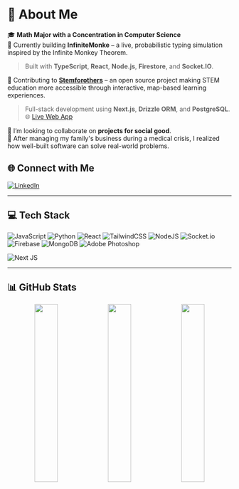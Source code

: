 # 💫 About Me

🎓 **Math Major with a Concentration in Computer Science**  
🔭 Currently building **InfiniteMonke** – a live, probabilistic typing simulation inspired by the Infinite Monkey Theorem.  
> Built with **TypeScript**, **React**, **Node.js**, **Firestore**, and **Socket.IO**.

🧩 Contributing to **[Stemforothers](https://www.stemforothers.org/)** – an open source project making STEM education more accessible through interactive, map-based learning experiences.  
> Full-stack development using **Next.js**, **Drizzle ORM**, and **PostgreSQL**.  
> 🌐 [Live Web App](https://stemforothers.vercel.app/)

👯 I’m looking to collaborate on **projects for social good**.  
🌱 After managing my family's business during a medical crisis, I realized how well-built software can solve real-world problems.  

## 🌐 Connect with Me

[![LinkedIn](https://img.shields.io/badge/LinkedIn-%230077B5.svg?logo=linkedin&logoColor=white)](https://www.linkedin.com/in/joeyzhang1576/)

---

## 💻 Tech Stack

![JavaScript](https://img.shields.io/badge/javascript-%23323330.svg?style=for-the-badge&logo=javascript&logoColor=%23F7DF1E)
![Python](https://img.shields.io/badge/python-3670A0?style=for-the-badge&logo=python&logoColor=ffdd54) 
![React](https://img.shields.io/badge/react-%2320232a.svg?style=for-the-badge&logo=react&logoColor=%2361DAFB)
![TailwindCSS](https://img.shields.io/badge/tailwindcss-%2338B2AC.svg?style=for-the-badge&logo=tailwind-css&logoColor=white)
![NodeJS](https://img.shields.io/badge/node.js-6DA55F?style=for-the-badge&logo=node.js&logoColor=white)
![Socket.io](https://img.shields.io/badge/Socket.io-black?style=for-the-badge&logo=socket.io&badgeColor=010101)
![Firebase](https://img.shields.io/badge/firebase-a08021?style=for-the-badge&logo=firebase&logoColor=ffcd34)
![MongoDB](https://img.shields.io/badge/MongoDB-%234ea94b.svg?style=for-the-badge&logo=mongodb&logoColor=white) 
![Adobe Photoshop](https://img.shields.io/badge/adobe%20photoshop-%2331A8FF.svg?style=for-the-badge&logo=adobe%20photoshop&logoColor=white)


![Next JS](https://img.shields.io/badge/Next-black?style=for-the-badge&logo=next.js&logoColor=white) 


---

## 📊 GitHub Stats

<div align="center">
  <img src="https://github-readme-stats.vercel.app/api?username=LunexZ&theme=dark&hide_border=true&include_all_commits=false&count_private=false" width="32%" />
  <img src="https://nirzak-streak-stats.vercel.app/?user=LunexZ&theme=dark&hide_border=true" width="32%" />
  <img src="https://github-readme-stats.vercel.app/api/top-langs/?username=LunexZ&theme=dark&hide_border=true&include_all_commits=false&count_private=false&layout=compact" width="32%" />
</div>




<!-- Proudly created with GPRM ( https://gprm.itsvg.in ) -->

